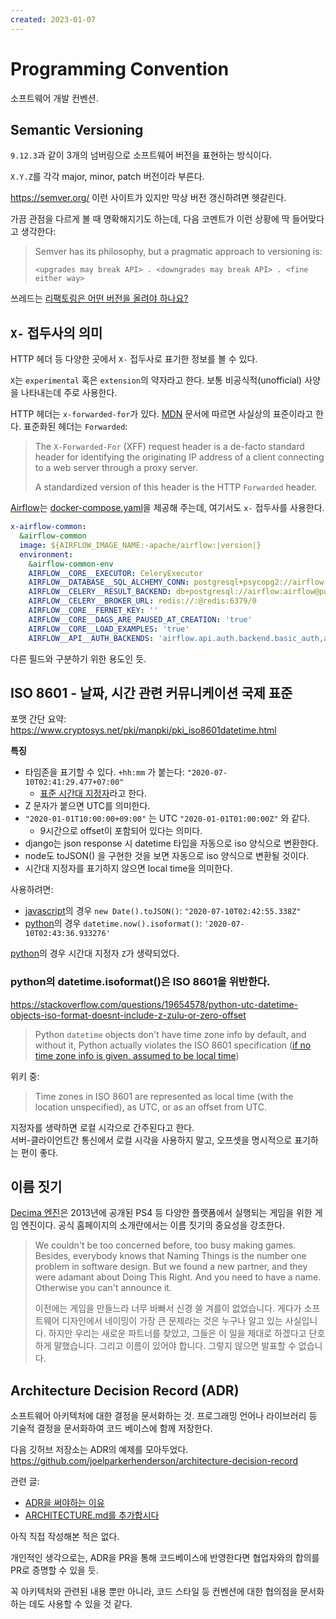 ```yaml
---
created: 2023-01-07
---
```

# Programming Convention

소프트웨어 개발 컨벤션.

## Semantic Versioning

`9.12.3`과 같이 3개의 넘버링으로 소프트웨어 버전을 표현하는 방식이다.

`X.Y.Z`를 각각 major, minor, patch 버전이라 부른다.

https://semver.org/ 이런 사이트가 있지만 막상 버전 갱신하려면 헷갈린다.

가끔 관점을 다르게 볼 때 명확해지기도 하는데, 다음 코멘트가 이런 상황에 딱 들어맞다고 생각한다:

> Semver has its philosophy, but a pragmatic approach to versioning is:
>
> ```
> <upgrades may break API> . <downgrades may break API> . <fine either way>
> ```

쓰레드는 [리팩토링은 어떤 버전을 올려야 하나요?](https://users.rust-lang.org/t/semver-for-refactoring-change/81370/5)

## `X-` 접두사의 의미

HTTP 헤더 등 다양한 곳에서 `X-` 접두사로 표기한 정보를 볼 수 있다.

`X`는 `experimental` 혹은 `extension`의 약자라고 한다.
보통 비공식적(unofficial) 사양을 나타내는데 주로 사용한다.

HTTP 헤더는 `x-forwarded-for`가 있다.
[MDN](https://developer.mozilla.org/en-US/docs/Web/HTTP/Headers/X-Forwarded-For) 문서에 따르면 사실상의 표준이라고 한다.
표준화된 헤더는 `Forwarded`:

> The `X-Forwarded-For` (XFF) request header is a de-facto standard header for identifying the originating IP address of a client connecting to a web server through a proxy server.
>
> A standardized version of this header is the HTTP `Forwarded` header.

[Airflow](/docs/wiki/airflow.md)는 [docker-compose.yaml](https://github.com/apache/airflow/blob/2.10.2/docs/apache-airflow/howto/docker-compose/docker-compose.yaml#L47)을 제공해 주는데, 여기서도 `x-` 접두사를 사용한다.

```yaml
x-airflow-common:
  &airflow-common
  image: ${AIRFLOW_IMAGE_NAME:-apache/airflow:|version|}
  environment:
    &airflow-common-env
    AIRFLOW__CORE__EXECUTOR: CeleryExecutor
    AIRFLOW__DATABASE__SQL_ALCHEMY_CONN: postgresql+psycopg2://airflow:airflow@postgres/airflow
    AIRFLOW__CELERY__RESULT_BACKEND: db+postgresql://airflow:airflow@postgres/airflow
    AIRFLOW__CELERY__BROKER_URL: redis://:@redis:6379/0
    AIRFLOW__CORE__FERNET_KEY: ''
    AIRFLOW__CORE__DAGS_ARE_PAUSED_AT_CREATION: 'true'
    AIRFLOW__CORE__LOAD_EXAMPLES: 'true'
    AIRFLOW__API__AUTH_BACKENDS: 'airflow.api.auth.backend.basic_auth,airflow.api.auth.backend.session'
```

다른 필드와 구분하기 위한 용도인 듯.

## ISO 8601 - 날짜, 시간 관련 커뮤니케이션 국제 표준

포맷 간단 요약: https://www.cryptosys.net/pki/manpki/pki_iso8601datetime.html

**특징**

* 타임존을 표기할 수 있다. `+hh:mm` 가 붙는다: `"2020-07-10T02:41:29.477+07:00"`
  * [표준 시간대 지정자](https://ko.wikipedia.org/wiki/ISO_8601#%ED%91%9C%EC%A4%80_%EC%8B%9C%EA%B0%84%EB%8C%80_%EC%A7%80%EC%A0%95%EC%9E%90(time_zone_designator))라고 한다.
* Z 문자가 붙으면 UTC를 의미한다.
* `"2020-01-01T10:00:00+09:00"` 는 UTC `"2020-01-01T01:00:00Z"` 와 같다.
  * 9시간으로 offset이 포함되어 있다는 의미다.
* django는 json response 시 datetime 타입을 자동으로 iso 양식으로 변환한다.
* node도 toJSON() 을 구현한 것을 보면 자동으로 iso 양식으로 변환될 것이다.
* 시간대 지정자를 표기하지 않으면 local time을 의미한다.

사용하려면:
* [javascript](./javascript.md)의 경우 `new Date().toJSON()`: `"2020-07-10T02:42:55.338Z"`
* [python](./python.md)의 경우 `datetime.now().isoformat()`: `'2020-07-10T02:43:36.933276'`

[python](./python.md)의 경우 시간대 지정자 `Z`가 생략되었다.

### python의 datetime.isoformat()은 ISO 8601을 위반한다.

https://stackoverflow.com/questions/19654578/python-utc-datetime-objects-iso-format-doesnt-include-z-zulu-or-zero-offset

> Python `datetime` objects don't have time zone info by default, and without it, Python actually violates the ISO 8601 specification ([if no time zone info is given, assumed to be local time](http://en.wikipedia.org/wiki/ISO_8601#Time_zone_designators))

위키 중:

> Time zones in ISO 8601 are represented as local time (with the location unspecified), as UTC, or as an offset from UTC.

지정자를 생략하면 로컬 시각으로 간주된다고 한다.\
서버-클라이언트간 통신에서 로컬 시각을 사용하지 말고, 오프셋을 명시적으로 표기하는 편이 좋다.

## 이름 짓기

[Decima 엔진](https://en.wikipedia.org/wiki/Decima_(game_engine))은 2013년에 공개된 PS4 등 다양한 플랫폼에서 실행되는 게임을 위한 게임 엔진이다.
공식 홈페이지의 소개란에서는 이름 짓기의 중요성을 강조한다.

> We couldn't be too concerned before, too busy making games. Besides, everybody knows that Naming Things is the number one problem in software design. But we found a new partner, and they were adamant about Doing This Right. And you need to have a name. Otherwise you can't announce it.
>
> 이전에는 게임을 만들느라 너무 바빠서 신경 쓸 겨를이 없었습니다. 게다가 소프트웨어 디자인에서 네이밍이 가장 큰 문제라는 것은 누구나 알고 있는 사실입니다. 하지만 우리는 새로운 파트너를 찾았고, 그들은 이 일을 제대로 하겠다고 단호하게 말했습니다. 그리고 이름이 있어야 합니다. 그렇지 않으면 발표할 수 없습니다.

## Architecture Decision Record (ADR)

소프트웨어 아키텍처에 대한 결정을 문서화하는 것.
프로그래밍 언어나 라이브러리 등 기술적 결정을 문서화하여 코드 베이스에 함께 저장한다.

다음 깃허브 저장소는 ADR의 예제를 모아두었다. \
https://github.com/joelparkerhenderson/architecture-decision-record

관련 글:

- [ADR을 써야하는 이유](https://news.hada.io/topic?id=2665)
- [ARCHITECTURE.md를 추가합시다](https://news.hada.io/topic?id=3700)

아직 직접 작성해본 적은 없다.

개인적인 생각으로는, ADR을 PR을 통해 코드베이스에 반영한다면 협업자와의 합의를 PR로 증명할 수 있을 듯.

꼭 아키텍처와 관련된 내용 뿐만 아니라, 코드 스타일 등 컨벤션에 대한 협의점을 문서화하는 데도 사용할 수 있을 것 같다.
